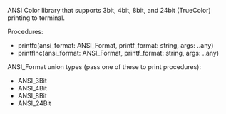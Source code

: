 ANSI Color library that supports 3bit, 4bit, 8bit, and 24bit (TrueColor) printing to terminal.

Procedures:
* printfc(ansi_format: ANSI_Format, printf_format: string, args: ..any)
* printflnc(ansi_format: ANSI_Format, printf_format: string, args: ..any)

ANSI_Format union types (pass one of these to print procedures):
* ANSI_3Bit
* ANSI_4Bit
* ANSI_8Bit
* ANSI_24Bit
